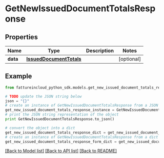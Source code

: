 # GetNewIssuedDocumentTotalsResponse



## Properties
Name | Type | Description | Notes
------------ | ------------- | ------------- | -------------
**data** | [**IssuedDocumentTotals**](IssuedDocumentTotals.md) |  | [optional] 

## Example

```python
from fattureincloud_python_sdk.models.get_new_issued_document_totals_response import GetNewIssuedDocumentTotalsResponse

# TODO update the JSON string below
json = "{}"
# create an instance of GetNewIssuedDocumentTotalsResponse from a JSON string
get_new_issued_document_totals_response_instance = GetNewIssuedDocumentTotalsResponse.from_json(json)
# print the JSON string representation of the object
print GetNewIssuedDocumentTotalsResponse.to_json()

# convert the object into a dict
get_new_issued_document_totals_response_dict = get_new_issued_document_totals_response_instance.to_dict()
# create an instance of GetNewIssuedDocumentTotalsResponse from a dict
get_new_issued_document_totals_response_form_dict = get_new_issued_document_totals_response.from_dict(get_new_issued_document_totals_response_dict)
```
[[Back to Model list]](../README.md#documentation-for-models) [[Back to API list]](../README.md#documentation-for-api-endpoints) [[Back to README]](../README.md)


